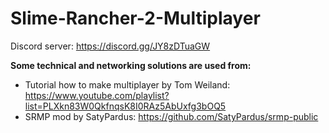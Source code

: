 # Slime-Rancher-2-Multiplayer

Discord server: https://discord.gg/JY8zDTuaGW


**Some technical and networking solutions are used from:**
- Tutorial how to make multiplayer by Tom Weiland: https://www.youtube.com/playlist?list=PLXkn83W0QkfnqsK8I0RAz5AbUxfg3bOQ5
- SRMP mod by SatyPardus: https://github.com/SatyPardus/srmp-public
